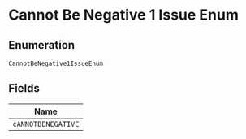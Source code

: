 
# Cannot Be Negative 1 Issue Enum

## Enumeration

`CannotBeNegative1IssueEnum`

## Fields

| Name |
|  --- |
| `cANNOTBENEGATIVE` |

